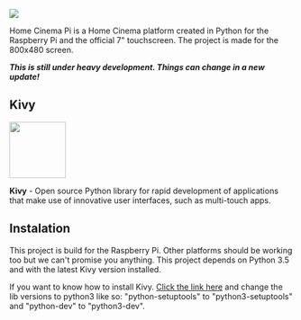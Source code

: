 ![](https://rubenatwork.nl/wp-content/uploads/2017/11/github-home-cinema.png)

Home Cinema Pi is a Home Cinema platform created in Python for the Raspberry Pi and the official 7" touchscreen. The project is made for the 800x480 screen.

**_This is still under heavy development. Things can change in a new update!_**

## Kivy
<img src="https://thenewboston.com/photos/users/12711/original/e5c9908eecc780791011b0a1068ec565.png" width="100">

**Kivy** - Open source Python library for rapid development of applications
that make use of innovative user interfaces, such as multi-touch apps.

## Instalation

This project is build for the Raspberry Pi. Other platforms should be working too but we can't promise you anything. This project depends on Python 3.5 and with the latest Kivy version installed.

If you want to know how to install Kivy. [Click the link here](https://kivy.org/docs/installation/installation-rpi.html) and change the lib versions to python3 like so: "python-setuptools" to "python3-setuptools" and "python-dev" to "python3-dev".